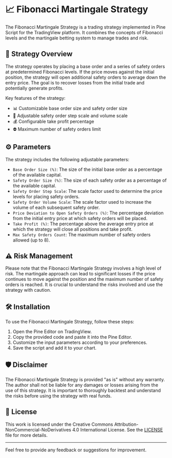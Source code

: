 # 📈 Fibonacci Martingale Strategy

The Fibonacci Martingale Strategy is a trading strategy implemented in Pine Script for the TradingView platform. It combines the concepts of Fibonacci levels and the martingale betting system to manage trades and risk.

## 📝 Strategy Overview

The strategy operates by placing a base order and a series of safety orders at predetermined Fibonacci levels. If the price moves against the initial position, the strategy will open additional safety orders to average down the entry price. The goal is to recover losses from the initial trade and potentially generate profits.

Key features of the strategy:

- 📊 Customizable base order size and safety order size
- 🔄 Adjustable safety order step scale and volume scale
- 💰 Configurable take profit percentage
- ⛔ Maximum number of safety orders limit

## ⚙️ Parameters

The strategy includes the following adjustable parameters:

- `Base Order Size (%)`: The size of the initial base order as a percentage of the available capital.
- `Safety Order Size (%)`: The size of each safety order as a percentage of the available capital.
- `Safety Order Step Scale`: The scale factor used to determine the price levels for placing safety orders.
- `Safety Order Volume Scale`: The scale factor used to increase the volume of each subsequent safety order.
- `Price Deviation to Open Safety Orders (%)`: The percentage deviation from the initial entry price at which safety orders will be placed.
- `Take Profit (%)`: The percentage above the average entry price at which the strategy will close all positions and take profit.
- `Max Safety Orders Count`: The maximum number of safety orders allowed (up to 8).

## ⚠️ Risk Management

Please note that the Fibonacci Martingale Strategy involves a high level of risk. The martingale approach can lead to significant losses if the price continues to move against the position and the maximum number of safety orders is reached. It is crucial to understand the risks involved and use the strategy with caution.

## 🛠️ Installation

To use the Fibonacci Martingale Strategy, follow these steps:

1. Open the Pine Editor on TradingView.
2. Copy the provided code and paste it into the Pine Editor.
3. Customize the input parameters according to your preferences.
4. Save the script and add it to your chart.

## 🛡️ Disclaimer

The Fibonacci Martingale Strategy is provided "as is" without any warranty. The author shall not be liable for any damages or losses arising from the use of this strategy. It is important to thoroughly backtest and understand the risks before using the strategy with real funds.

## 📜 License

This work is licensed under the Creative Commons Attribution-NonCommercial-NoDerivatives 4.0 International License. See the [LICENSE](LICENSE) file for more details.

---

Feel free to provide any feedback or suggestions for improvement.

